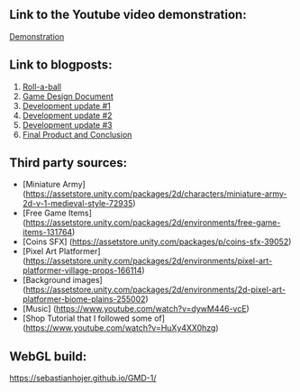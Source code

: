 ## Link to the Youtube video demonstration:
[Demonstration](https://youtu.be/rgXQrKSoyhE)

## Link to blogposts:
1. [Roll-a-ball](https://github.com/SebastianHojer/GMD-1/blob/main/Documentation/1_Rollaball.md)
2. [Game Design Document](https://github.com/SebastianHojer/GMD-1/blob/main/Documentation/2_GDD.md)
3. [Development update #1](https://github.com/SebastianHojer/GMD-1/blob/main/Documentation/3_Milestone1.md)
4. [Development update #2](https://github.com/SebastianHojer/GMD-1/blob/main/Documentation/4_Milestone2.md)
5. [Development update #3](https://www.example.com)
6. [Final Product and Conclusion](https://www.example.com)

## Third party sources:
- [Miniature Army] (https://assetstore.unity.com/packages/2d/characters/miniature-army-2d-v-1-medieval-style-72935)
- [Free Game Items] (https://assetstore.unity.com/packages/2d/environments/free-game-items-131764)
- [Coins SFX] (https://assetstore.unity.com/packages/p/coins-sfx-39052)
- [Pixel Art Platformer] (https://assetstore.unity.com/packages/2d/environments/pixel-art-platformer-village-props-166114)
- [Background images] (https://assetstore.unity.com/packages/2d/environments/2d-pixel-art-platformer-biome-plains-255002)
- [Music] (https://www.youtube.com/watch?v=dywM446-vcE)
- [Shop Tutorial that I followed some of] (https://www.youtube.com/watch?v=HuXy4XX0hzg)

## WebGL build:
https://sebastianhojer.github.io/GMD-1/
